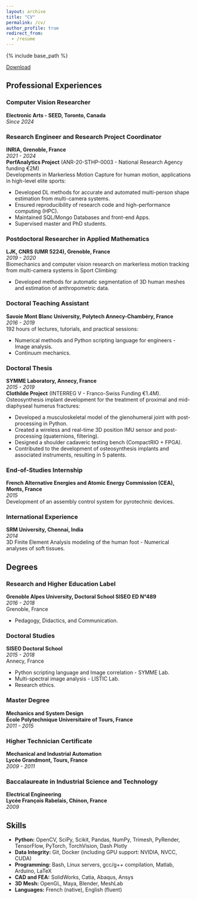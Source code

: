 ```yaml
---
layout: archive
title: "CV"
permalink: /cv/
author_profile: true
redirect_from:
  - /resume
---
```


{% include base_path %}

[Download](https://raw.githubusercontent.com/goyallon/goyallon.github.io/master/files/CV_2024_Github.pdf)

## Professional Experiences

### Computer Vision Researcher
**Electronic Arts - SEED, Toronto, Canada**  
*Since 2024*  


### Research Engineer and Research Project Coordinator
**INRIA, Grenoble, France**  
*2021 - 2024*  
**PerfAnalytics Project** (ANR-20-STHP-0003 - National Research Agency funding €2M)  
Developments in Markerless Motion Capture for human motion, applications in high-level elite sports:
- Developed DL methods for accurate and automated multi-person shape estimation from multi-camera systems.
- Ensured reproducibility of research code and high-performance computing (HPC).
- Maintained SQL/Mongo Databases and front-end Apps.
- Supervised master and PhD students.

### Postdoctoral Researcher in Applied Mathematics
**LJK, CNRS (UMR 5224), Grenoble, France**  
*2019 - 2020*  
Biomechanics and computer vision research on markerless motion tracking from multi-camera systems in Sport Climbing:
- Developed methods for automatic segmentation of 3D human meshes and estimation of anthropometric data.

### Doctoral Teaching Assistant
**Savoie Mont Blanc University, Polytech Annecy-Chambéry, France**  
*2016 - 2019*  
192 hours of lectures, tutorials, and practical sessions:
- Numerical methods and Python scripting language for engineers - Image analysis.
- Continuum mechanics.

### Doctoral Thesis
**SYMME Laboratory, Annecy, France**  
*2015 - 2019*  
**Clothilde Project** (INTERREG V - Franco-Swiss Funding €1.4M). Osteosynthesis implant development for the treatment of proximal and mid-diaphyseal humerus fractures:
- Developed a musculoskeletal model of the glenohumeral joint with post-processing in Python.
- Created a wireless and real-time 3D position IMU sensor and post-processing (quaternions, filtering).
- Designed a shoulder cadaveric testing bench (CompactRIO + FPGA).
- Contributed to the development of osteosynthesis implants and associated instruments, resulting in 5 patents.

### End-of-Studies Internship
**French Alternative Energies and Atomic Energy Commission (CEA), Monts, France**  
*2015*  
Development of an assembly control system for pyrotechnic devices.

### International Experience
**SRM University, Chennai, India**  
*2014*  
3D Finite Element Analysis modeling of the human foot - Numerical analyses of soft tissues.

## Degrees

### Research and Higher Education Label
**Grenoble Alpes University, Doctoral School SISEO ED N°489**  
*2016 - 2018*  
Grenoble, France  
- Pedagogy, Didactics, and Communication.

### Doctoral Studies
**SISEO Doctoral School**  
*2015 - 2018*  
Annecy, France  
- Python scripting language and Image correlation - SYMME Lab.
- Multi-spectral image analysis - LISTIC Lab.
- Research ethics.

### Master Degree
**Mechanics and System Design**  
**École Polytechnique Universitaire of Tours, France**  
*2011 - 2015*

### Higher Technician Certificate
**Mechanical and Industrial Automation**  
**Lycée Grandmont, Tours, France**  
*2009 - 2011*

### Baccalaureate in Industrial Science and Technology
**Electrical Engineering**  
**Lycée François Rabelais, Chinon, France**  
*2009*

## Skills

- **Python:** OpenCV, SciPy, Scikit, Pandas, NumPy, Trimesh, PyRender, TensorFlow, PyTorch, TorchVision, Dash Plotly
- **Data Integrity:** Git, Docker (including GPU support: NVIDIA, NVCC, CUDA)
- **Programming:** Bash, Linux servers, gcc/g++ compilation, Matlab, Arduino, LaTeX
- **CAD and FEA:** SolidWorks, Catia, Abaqus, Ansys
- **3D Mesh:** OpenGL, Maya, Blender, MeshLab
- **Languages:** French (native), English (fluent)
